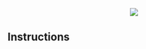 <p align="center"><img src="https://laravel.com/assets/img/components/logo-laravel.svg"></p>

## Instructions

